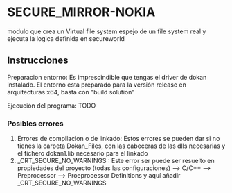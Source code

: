 # SECURE_MIRROR-NOKIA
modulo que crea un Virtual file system espejo de un file system real y ejecuta la logica definida en secureworld

## Instrucciones

Preparacion entorno: Es imprescindible que tengas el driver de dokan instalado.
El entorno esta preparado para la versión release en arquitecturas x64, basta con "build solution"

Ejecución del programa:
TODO


### Posibles errores
1. Errores de compilacion o de linkado: Estos errores se pueden dar si no tienes la carpeta Dokan_Files, con las cabeceras de las dlls necesarias y el fichero dokan1.lib necesario para el linkado
2. _CRT_SECURE_NO_WARNINGS : Este error ser puede ser resuelto en propiedades del proyecto (todas las configuraciones) --> C/C++ --> Preprocessor --> Proeprocessor Definitions y aquí añadir _CRT_SECURE_NO_WARNINGS
